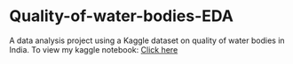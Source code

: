 # Quality-of-water-bodies-EDA
A data analysis project using a Kaggle dataset on quality of water bodies in India. 
To view my kaggle notebook: <a href="https://www.kaggle.com/code/riyaannthomas/quality-of-water-bodies-eda"> Click here </a>
